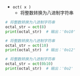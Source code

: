 - `oct( x )`
	- 将整数转换为八进制字符串
```python
# 将整数转换为八进制字符串
octal_str = oct(8)
print(octal_str)  # 输出：'0o10'

# 将整数转换为八进制字符串
octal_str = oct(10)
print(octal_str)  # 输出：'0o12'

# 将整数转换为八进制字符串
octal_str = oct(0b10)
print(octal_str)  # 输出：'0o2'
```